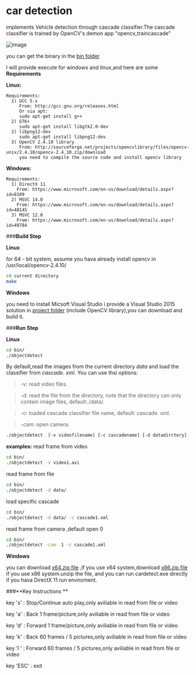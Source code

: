 # car detection

implements Vehicle detection through cascade classifier.The cascade classifier is trained by OpenCV's demon app "opencv_traincascade"

![image](https://github.com/tangchent/cardetect/raw/master/picture/Picture1.png)

you can get the binary in the [bin folder](https://github.com/tangchent/cardetect/tree/master/bin "bin folder")

I will provide execute for windows and linux,and here are some **Requirements**

**Linux:**
    
    Requirements:
      1) GCC 5.x
         From: http://gcc.gnu.org/releases.html
         Or via apt:
         sudo apt-get install g++
      2) GTK+
         sudo apt-get install libgtk2.0-dev
      2) libpng12-dev
         sudo apt-get install libpng12-dev
      3) OpenCV 2.4.10 library
         From: http://sourceforge.net/projects/opencvlibrary/files/opencv-unix/2.4.10/opencv-2.4.10.zip/download
         you need to compile the source code and install opencv library

**Windows:**

    Requirements:
      1) DirectX 11
        From: https://www.microsoft.com/en-us/download/details.aspx?id=8109
      2) MSVC 14.0
        From: https://www.microsoft.com/en-us/download/details.aspx?id=48145
      3) MSVC 12.0
      	From: https://www.microsoft.com/en-us/download/details.aspx?id=40784
\###**Build Step**

**Linux**

for 64 - bit system, assume you hava already install opencv in /usr/local/opencv-2.4.10/
``` bash
cd current directory
make
```
**Windows**

you need to install Micsoft Visual Studio
i provide a Visual Studio 2015 solution in [ project folder](https://github.com/tangchent/cardetect) (include OpenCV library),you can download and build it.

\###**Run Step**

**Linux**
``` bash
cd bin/
./objectdetect
```
By default,read the images from the current directory *data* and load the classifier from *cascade. xml*.
You can use thsi options:
>-v: read video files.

>-d: read the file from the directory, note that the directory can only contain image files, default:./data/.

>-c: loaded cascade classifier file name, default: cascade. xml.

>-cam: open camera.
``` bash
./objectdetect  [-v videofilename] [-c cascadename] [-d datadirctory] [-cam [id]]
```
**examples:**
read frame from video
``` bash
cd bin/
./objectdetect -v video1.avi
```
read frame from file
``` bash
cd bin/
./objectdetect -d data/
```
load specific cascade
``` bash
cd bin/
./objectdetect -d data/ -c cascade1.xml
```
read frame from camera ,default open 0
``` bash
cd bin/
./objectdetect -cam  1 -c cascade1.xml
```
**Windows**

you can download [x64.zip file](https://github.com/tangchent/cardetect/blob/master/bin/x86.rar) ,if you use x64 system,download [x86.zip file](https://github.com/tangchent/cardetect/blob/master/bin/x86.rar) if you use x86 system.unzip the file, and you can run cardetect.exe directly if you hava DirectX 11 run enviroment.


\###**Key Instructions **

key 's' : Stop/Continue auto play,only aviliable in read from file or video

key 'a' : Back 1 frame/picture,only aviliable in read from file or video

key 'd' : Forward 1 frame/picture,only aviliable in read from file or video

key 'k' : Back 60 frames / 5 pictures,only aviliable in read from file or video

key 'l ' : Forward 60 frames / 5 pictures,only aviliable in read from file or video

key 'ESC' : exit

